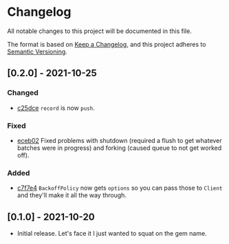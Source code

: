 # Changelog
All notable changes to this project will be documented in this file.

The format is based on [Keep a Changelog](https://keepachangelog.com/en/1.0.0/),
and this project adheres to [Semantic Versioning](https://semver.org/spec/v2.0.0.html).

## [0.2.0] - 2021-10-25

### Changed

- [c25dce](https://github.com/jnunemaker/brow/commit/c25dcedcab2b75cfe28a561e80e537fefae6cc52) `record` is now `push`.

### Fixed

- [eceb02](https://github.com/jnunemaker/brow/commit/eceb02f810cc5ace7d7540c957fc1cf924849629) Fixed problems with shutdown (required a flush to get whatever batches were in progress) and forking (caused queue to not get worked off).

### Added

- [c7f7e4](https://github.com/jnunemaker/brow/commit/c7f7e42b0d6bfa9fa96bac58fda0ef94f93d223d) `BackoffPolicy` now gets `options` so you can pass those to `Client` and they'll make it all the way through.

## [0.1.0] - 2021-10-20

- Initial release. Let's face it I just wanted to squat on the gem name.
